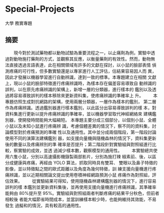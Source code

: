 # Special-Projects
大學 務實專題

摘要
--
　　現今對於測試藥物都以動物試驗為重要流程之一，以止痛劑為例，實驗中透
過對動物施打藥劑的方式，並觀察其反應，以衡量藥劑的有效性。然而，動物無
法直接透過言語表達，此在相關領域有許多的文獻在探討，以小鼠的臉部表情
偵測疼痛的可行性，但多數實驗還是以專家進行人工評估，估結果容易因人而
異，因此才發展以機器學習進行自動辨識，達到一致的標準。本專題建立在相關
文獻上，現以小鼠的臉部特徵進行疼痛辨識時，為樣本存在偏差容易導致自
動辨識的誤判，以在原先疼痛辨識的架構上，新增一層的分類器，進行樣本的
鑑別以及透過將容易導致誤判的樣本移除來更新資料集，使疼痛辨識的準確率上
升。
　　本專題仿照生成對抗網路的架構，使用兩層分類器，一層作為樣本的鑑別，
第二層作為疼痛辨識。透過鑑別器進行樣本鑑別，以此區分出容易導致誤判的樣
本，對資料集進行更新以提升疼痛辨識的準確率，並以機器學習取代神經網絡來
建構鑑別器，使開發時間能夠大幅縮短。
本專題主要分成三個部分，以個別小鼠、全體小鼠以及未知小鼠進行疼痛辨
識，考慮個體差異的情況下，察不同的資料集，討論模型對於疼痛預測的準確
性以及通用性。其中並分成兩個階段，第一階段討論使用不同的演算法建構鑑別
器，如支援向量機與隨機森林的情況下，資料集更新後的數量以及疼痛辨別的準
確率是否提升；第二階段針對實驗組與對照組進行比較，察實驗的成效，並透
過減少樣本數，觀察模型的通用性。
　　本實驗總共使用六隻小鼠，分別以高速攝影機錄製兩部影片，分別為施打辣
椒素前、後，以區分成健康與疼痛，再經由 YOLO 算法，抓取同時具有雙耳、
雙眼以及鼻子特徵的影像，並以特徵點之間的歐式距離以及角度為幾何特徵，訓
練支援向量機進行疼痛辨識，並以近期相關論文提出使用卷積神經網路預測小鼠
疼痛作為對照組，評估效果。
　　從實驗結果可得知，使用隨機森林建構鑑別器的情況下，進行容易誤判的樣
本鑑別並更新資料集後，並再使用支援向量機進行疼痛辨識，其準確率能夠由
80%提升至 95%。實驗組與對照組兩者判斷疼痛的結果平分秋色，但前者相較後
者能大幅節省時間成本，並當訓練樣本較少時，也能夠維持其效能，不易發生
過擬和的情況，具有較高的通用性。


